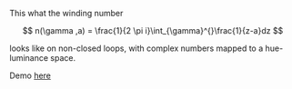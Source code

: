 
This what the winding number

$$ n(\gamma ,a) = \frac{1}{2 \pi i}\int_{\gamma}^{}\frac{1}{z-a}dz $$

looks like on non-closed loops, with complex numbers mapped to a hue-luminance space.

Demo [here](http://benoit.paris/blog/winding-number-cauchy-line-integral)
